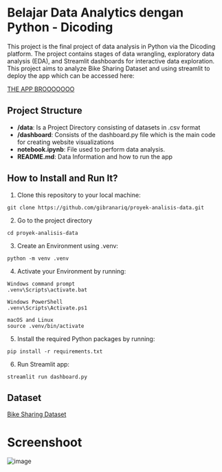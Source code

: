 # Belajar Data Analytics dengan Python - Dicoding

This project is the final project of data analysis in Python via the Dicoding platform. The project contains stages of data wrangling, exploratory data analysis (EDA), and Streamlit dashboards for interactive data exploration. This project aims to analyze Bike Sharing Dataset and using streamlit to deploy the app which can be accessed here:

[THE APP BROOOOOOO](https://gibran-bike-dashboard.streamlit.app/)



## Project Structure
- **/data**: Is a Project Directory consisting of datasets in .csv format
- **/dashboard**: Consists of the dashboard.py file which is the main code for creating website visualizations
- **notebook.ipynb**: File used to perform data analysis.
- **README.md**: Data Information and how to run the app
  
## How to Install and Run It?
1. Clone this repository to your local machine:
```
git clone https://github.com/gibranariq/proyek-analisis-data.git
```
2. Go to the project directory
```
cd proyek-analisis-data
```
3. Create an Environment using .venv:
```
python -m venv .venv
```
4. Activate your Environment by running:
```
Windows command prompt
.venv\Scripts\activate.bat

Windows PowerShell
.venv\Scripts\Activate.ps1

macOS and Linux
source .venv/bin/activate
```
5. Install the required Python packages by running:
```
pip install -r requirements.txt
```
6. Run Streamlit app:
```
streamlit run dashboard.py
```

## Dataset
[Bike Sharing Dataset](https://www.kaggle.com/datasets/lakshmi25npathi/bike-sharing-dataset)

# Screenshoot
![image](https://github.com/gibranariq/proyek-analisis-data/assets/90262498/1a85bc97-d1db-4a2e-8d53-12d7f359b3d4)

